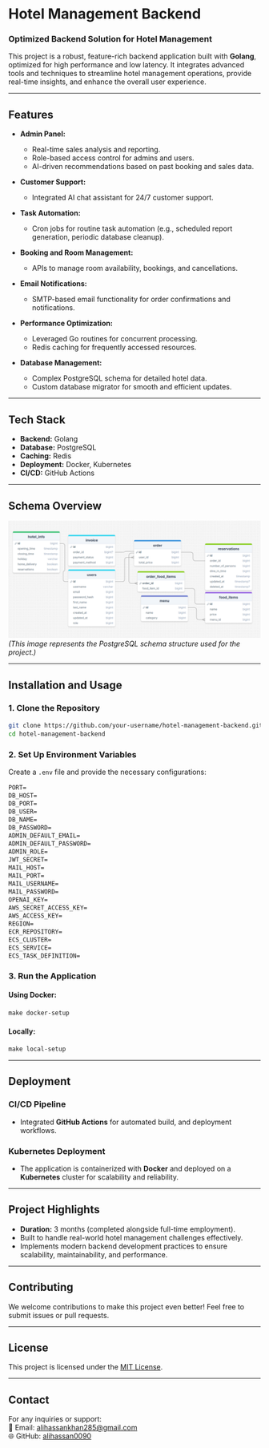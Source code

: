 
# **Hotel Management Backend**  
### **Optimized Backend Solution for Hotel Management**

This project is a robust, feature-rich backend application built with **Golang**, optimized for high performance and low latency. It integrates advanced tools and techniques to streamline hotel management operations, provide real-time insights, and enhance the overall user experience.

---

## **Features**
- **Admin Panel:**  
  - Real-time sales analysis and reporting.  
  - Role-based access control for admins and users.  
  - AI-driven recommendations based on past booking and sales data.  

- **Customer Support:**  
  - Integrated AI chat assistant for 24/7 customer support.  

- **Task Automation:**  
  - Cron jobs for routine task automation (e.g., scheduled report generation, periodic database cleanup).  

- **Booking and Room Management:**  
  - APIs to manage room availability, bookings, and cancellations.  

- **Email Notifications:**  
  - SMTP-based email functionality for order confirmations and notifications.  

- **Performance Optimization:**  
  - Leveraged Go routines for concurrent processing.  
  - Redis caching for frequently accessed resources.  

- **Database Management:**  
  - Complex PostgreSQL schema for detailed hotel data.  
  - Custom database migrator for smooth and efficient updates.  

---

## **Tech Stack**
- **Backend:** Golang  
- **Database:** PostgreSQL  
- **Caching:** Redis  
- **Deployment:** Docker, Kubernetes  
- **CI/CD:** GitHub Actions  

---

## **Schema Overview**
![Sample Image](schema-img/schema.png)
*(This image represents the PostgreSQL schema structure used for the project.)*

---

## **Installation and Usage**

### **1. Clone the Repository**
```bash
git clone https://github.com/your-username/hotel-management-backend.git
cd hotel-management-backend
```

### **2. Set Up Environment Variables**
Create a `.env` file and provide the necessary configurations:
```env
PORT=
DB_HOST=
DB_PORT=
DB_USER=
DB_NAME=
DB_PASSWORD=
ADMIN_DEFAULT_EMAIL=
ADMIN_DEFAULT_PASSWORD=
ADMIN_ROLE=
JWT_SECRET=
MAIL_HOST=
MAIL_PORT=
MAIL_USERNAME=
MAIL_PASSWORD=
OPENAI_KEY=
AWS_SECRET_ACCESS_KEY=
AWS_ACCESS_KEY=
REGION=
ECR_REPOSITORY=
ECS_CLUSTER=
ECS_SERVICE=
ECS_TASK_DEFINITION=
```

### **3. Run the Application**
#### Using Docker:
```Makefile
make docker-setup
```

#### Locally:
```Makefile
make local-setup
```

---

## **Deployment**

### **CI/CD Pipeline**
- Integrated **GitHub Actions** for automated build, and deployment workflows.

### **Kubernetes Deployment**
- The application is containerized with **Docker** and deployed on a **Kubernetes** cluster for scalability and reliability.

---

## **Project Highlights**
- **Duration:** 3 months (completed alongside full-time employment).  
- Built to handle real-world hotel management challenges effectively.  
- Implements modern backend development practices to ensure scalability, maintainability, and performance.  

---

## **Contributing**
We welcome contributions to make this project even better! Feel free to submit issues or pull requests.  

---

## **License**
This project is licensed under the [MIT License](LICENSE).  

---

## **Contact**
For any inquiries or support:  
📧 Email: [alihassankhan285@gmail.com](mailto:your-email@example.com)  
🌐 GitHub: [alihassan0090](https://github.com/alihassan0090)  
